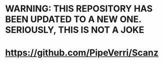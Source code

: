 # WARNING: THIS REPOSITORY HAS BEEN UPDATED TO A NEW ONE. SERIOUSLY, THIS IS NOT A JOKE

# https://github.com/PipeVerri/Scanz
